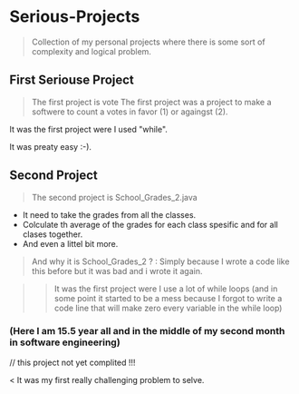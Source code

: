 # Serious-Projects
>Collection of my personal projects where there is some sort of complexity and logical problem.

## First Seriouse Project
> The first project is vote
The first project was a project to make a softwere to count a votes in favor (1) or againgst (2).

It was the first project were I used "while".

It was preaty easy :-).

## Second Project
> The second project is School_Grades_2.java

* It need to take the grades from all the classes.
* Colculate th average of the grades for each class spesific and for all clases together.
* And even a littel bit more.
> And why it is School_Grades_2 ? : Simply because I wrote a code like this before but it was bad and i wrote it again.

>> It was the first project were I use a lot of while loops (and in some point it started to be a mess because I forgot to write a code line that will make zero every variable in the while loop)

### (Here I am 15.5 year all and in the middle of my second month in software engineering)


// this project not yet complited !!!

< It was my first really challenging problem to selve.
